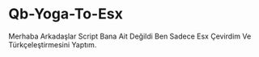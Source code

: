 # Qb-Yoga-To-Esx
Merhaba Arkadaşlar Script Bana Ait Değildi Ben  Sadece Esx Çevirdim Ve Türkçeleştirmesini Yaptım.
